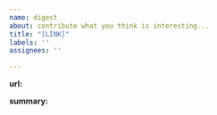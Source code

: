 ```yaml
---
name: digest
about: contribute what you think is interesting...
title: "[LINK]"
labels: ''
assignees: ''

---
```


**url:**

**summary:**
